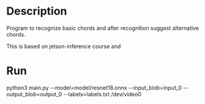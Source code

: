 # Description
Program to recognize basic chords and after recognition suggest alternative chords.

This is based on jetson-inference course and 

# Run
python3 main.py --model=model/resnet18.onnx --input_blob=input_0 --output_blob=output_0 --labels=labels.txt /dev/video0

